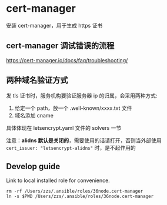 # cert-manager

安装 cert-manager，用于生成 https 证书

## cert-manager 调试错误的流程

https://cert-manager.io/docs/faq/troubleshooting/

## 两种域名验证方式

发 tls 证书时，服务机构要验证服务器 ip 的归属，会采用两种方式:

1. 给定一个 path，放一个 .well-known/xxxx.txt 文件
2. 域名添加 cname

具体体现在 letsencrypt.yaml 文件的 solvers 一节

注意：**alidns 默认是关闭的**，需要使用的话请打开，否则当外部使用 `cert_issuer: "letsencrypt-alidns"` 时，是不起作用的

## Develop guide

Link to local installed role for convenience.

```
rm -rf /Users/zzs/.ansible/roles/36node.cert-manager
ln -s $PWD /Users/zzs/.ansible/roles/36node.cert-manager
```